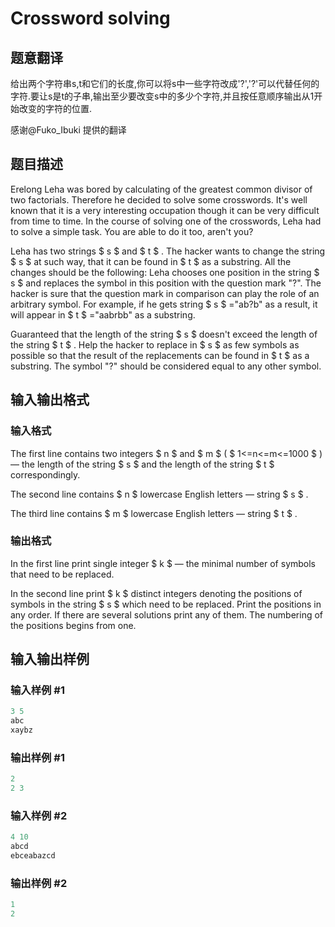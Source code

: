 # Crossword solving

## 题意翻译

给出两个字符串s,t和它们的长度,你可以将s中一些字符改成'?','?'可以代替任何的字符.要让s是t的子串,输出至少要改变s中的多少个字符,并且按任意顺序输出从1开始改变的字符的位置.

感谢@Fuko_Ibuki 提供的翻译

## 题目描述

Erelong Leha was bored by calculating of the greatest common divisor of two factorials. Therefore he decided to solve some crosswords. It's well known that it is a very interesting occupation though it can be very difficult from time to time. In the course of solving one of the crosswords, Leha had to solve a simple task. You are able to do it too, aren't you?

Leha has two strings $ s $ and $ t $ . The hacker wants to change the string $ s $ at such way, that it can be found in $ t $ as a substring. All the changes should be the following: Leha chooses one position in the string $ s $ and replaces the symbol in this position with the question mark "?". The hacker is sure that the question mark in comparison can play the role of an arbitrary symbol. For example, if he gets string $ s $ ="ab?b" as a result, it will appear in $ t $ ="aabrbb" as a substring.

Guaranteed that the length of the string $ s $ doesn't exceed the length of the string $ t $ . Help the hacker to replace in $ s $ as few symbols as possible so that the result of the replacements can be found in $ t $ as a substring. The symbol "?" should be considered equal to any other symbol.

## 输入输出格式

### 输入格式

The first line contains two integers $ n $ and $ m $ ( $ 1<=n<=m<=1000 $ ) — the length of the string $ s $ and the length of the string $ t $ correspondingly.

The second line contains $ n $ lowercase English letters — string $ s $ .

The third line contains $ m $ lowercase English letters — string $ t $ .

### 输出格式

In the first line print single integer $ k $ — the minimal number of symbols that need to be replaced.

In the second line print $ k $ distinct integers denoting the positions of symbols in the string $ s $ which need to be replaced. Print the positions in any order. If there are several solutions print any of them. The numbering of the positions begins from one.

## 输入输出样例

### 输入样例 #1

```cpp
3 5
abc
xaybz

```
### 输出样例 #1

```cpp
2
2 3 

```
### 输入样例 #2

```cpp
4 10
abcd
ebceabazcd

```
### 输出样例 #2

```cpp
1
2 

```
